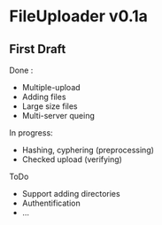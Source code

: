 <h1>FileUploader v0.1a</h1>

<h2>First Draft</h2>

Done :
- Multiple-upload
- Adding files
- Large size files
- Multi-server queing

In progress:
- Hashing, cyphering (preprocessing)
- Checked upload (verifying)

ToDo
- Support adding directories
- Authentification
- ...
